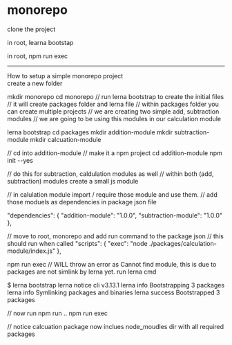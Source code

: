 # monorepo

clone the project

in root, learna bootstap

in root, npm run exec

----------------------------------------

How to setup a simple monorepo project  
create a new folder

mkdir monorepo
cd monorepo
// run lerna bootstrap to create the initial files
// it will create packages folder and lerna file
// within packages folder you can create multiple projects
// we are creating two simple add, subtraction modules
// we are going to be using this modules in our calculation module

lerna bootstrap
cd packages
mkdir addition-module
mkdir subtraction-module
mkdir calcuation-module

// cd into addition-module
// make it a npm project
cd addition-module
npm init --yes

// do this for subtraction, caldulation modules as well
// within both (add, subtraction) modules create a small js module

// in calulation module import / require those module and use them.
// add those moduels as dependencies in package json file 

  "dependencies": {
    "addition-module": "1.0.0",
    "subtraction-module": "1.0.0"
  },

// move to root, monorepo and add run command to the package json
// this should run when called
  "scripts": {
    "exec": "node ./packages/calculation-module/index.js"
  },


npm run exec
// WILL throw an error as Cannot find module, this is due to packages are not simlink by lerna yet. run lerna cmd

$ lerna bootstrap
lerna notice cli v3.13.1
lerna info Bootstrapping 3 packages
lerna info Symlinking packages and binaries
lerna success Bootstrapped 3 packages

// now run npm run ..
npm run exec

// notice calcuation package now inclues node_moudles dir with all required packages












